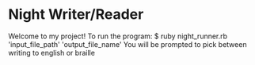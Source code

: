 # Night Writer/Reader

Welcome to my project!
To run the program:
$ ruby night_runner.rb 'input_file_path' 'output_file_name'
You will be prompted to pick between writing to english or braille
